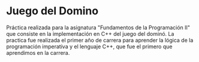 # Juego del Domino
Práctica realizada para la asignatura "Fundamentos de la Programación II" que consiste en la implementación en C++ del juego del dominó. 
La practica fue realizada el primer año de carrera para aprender la lógica de la programación imperativa y el lenguaje C++, que fue el primero que aprendimos en la carrera. 
